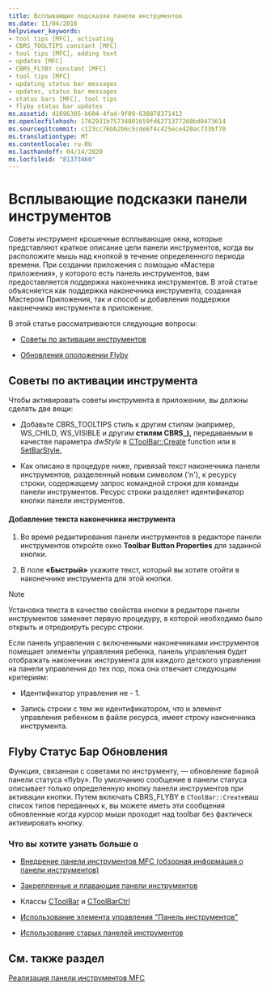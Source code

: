 ```yaml
---
title: Всплывающие подсказки панели инструментов
ms.date: 11/04/2016
helpviewer_keywords:
- tool tips [MFC], activating
- CBRS_TOOLTIPS constant [MFC]
- tool tips [MFC], adding text
- updates [MFC]
- CBRS_FLYBY constant [MFC]
- tool tips [MFC]
- updating status bar messages
- updates, status bar messages
- status bars [MFC], tool tips
- flyby status bar updates
ms.assetid: d1696305-b604-4fad-9f09-638878371412
ms.openlocfilehash: 1762931b75734801659fd6271377260bd0473614
ms.sourcegitcommit: c123cc76bb2b6c5cde6f4c425ece420ac733bf70
ms.translationtype: MT
ms.contentlocale: ru-RU
ms.lasthandoff: 04/14/2020
ms.locfileid: "81373460"
---
```

# <a name="toolbar-tool-tips"></a>Всплывающие подсказки панели инструментов

Советы инструмент крошечные всплывающие окна, которые представляют краткое описание цели панели инструментов, когда вы расположите мышь над кнопкой в течение определенного периода времени. При создании приложения с помощью «Мастера приложения», у которого есть панель инструментов, вам предоставляется поддержка наконечника инструментов. В этой статье объясняется как поддержка наконечника инструмента, созданная Мастером Приложения, так и способ ы добавления поддержки наконечника инструмента в приложение.

В этой статье рассматриваются следующие вопросы:

- [Советы по активации инструментов](#_core_activating_tool_tips)

- [Обновления оположении Flyby](#_core_fly_by_status_bar_updates)

## <a name="activating-tool-tips"></a><a name="_core_activating_tool_tips"></a>Советы по активации инструмента

Чтобы активировать советы инструмента в приложении, вы должны сделать две вещи:

- Добавьте CBRS_TOOLTIPS стиль к другим стилям (например, WS_CHILD, WS_VISIBLE и другим **стилям CBRS_),** передаваемым в качестве параметра *dwStyle* в [CToolBar::Create](../mfc/reference/ctoolbar-class.md#create) function или в [SetBarStyle.](../mfc/reference/ccontrolbar-class.md#setbarstyle)

- Как описано в процедуре ниже, привязай текст наконечника панели инструментов, разделенный новым символом ('n'), к ресурсу строки, содержащему запрос командной строки для команды панели инструментов. Ресурс строки разделяет идентификатор кнопки панели инструментов.

#### <a name="to-add-the-tool-tip-text"></a>Добавление текста наконечника инструмента

1. Во время редактирования панели инструментов в редакторе панели инструментов откройте окно **Toolbar Button Properties** для заданной кнопки.

1. В поле **«Быстрый»** укажите текст, который вы хотите отойти в наконечнике инструмента для этой кнопки.

> [!NOTE]
> Установка текста в качестве свойства кнопки в редакторе панели инструментов заменяет первую процедуру, в которой необходимо было открыть и отредкируть ресурс строки.

Если панель управления с включенными наконечниками инструментов помещает элементы управления ребенка, панель управления будет отображать наконечник инструмента для каждого детского управления на панели управления до тех пор, пока она отвечает следующим критериям:

- Идентификатор управления не - 1.

- Запись строки с тем же идентификатором, что и элемент управления ребенком в файле ресурса, имеет строку наконечника инструмента.

## <a name="flyby-status-bar-updates"></a><a name="_core_fly_by_status_bar_updates"></a>Flyby Статус Бар Обновления

Функция, связанная с советами по инструменту, — обновление барной панели статуса «flyby». По умолчанию сообщение в панели статуса описывает только определенную кнопку панели инструментов при активации кнопки. Путем включать CBRS_FLYBY в `CToolBar::Create`ваш список типов переданных к, вы можете иметь эти сообщения обновленные когда курсор мыши проходит над toolbar без фактическ активировать кнопку.

### <a name="what-do-you-want-to-know-more-about"></a>Что вы хотите узнать больше о

- [Внедрение панели инструментов MFC (обзорная информация о панели инструментов)](../mfc/mfc-toolbar-implementation.md)

- [Закрепленные и плавающие панели инструментов](../mfc/docking-and-floating-toolbars.md)

- Классы [CToolBar](../mfc/reference/ctoolbar-class.md) и [CToolBarCtrl](../mfc/reference/ctoolbarctrl-class.md)

- [Использование элемента управления "Панель инструментов"](../mfc/working-with-the-toolbar-control.md)

- [Использование старых панелей инструментов](../mfc/using-your-old-toolbars.md)

## <a name="see-also"></a>См. также раздел

[Реализация панели инструментов MFC](../mfc/mfc-toolbar-implementation.md)
